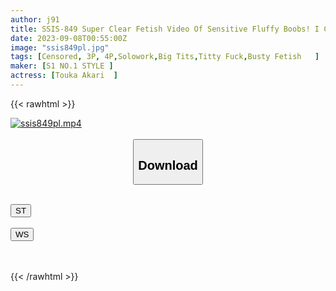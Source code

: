 ```yaml
---
author: j91
title: SSIS-849 Super Clear Fetish Video Of Sensitive Fluffy Boobs! I Cup Close-up Chewy Support Akari Momoka Who Enjoys Super With 4K Equipment
date: 2023-09-08T00:55:00Z
image: "ssis849pl.jpg"
tags: [Censored, 3P, 4P,Solowork,Big Tits,Titty Fuck,Busty Fetish	]
maker: [S1 NO.1 STYLE ]
actress: [Touka Akari  ]
---
```



{{< rawhtml >}}

<div class="video" data-videoid="e2Xw8OMDYGsJMR">
    <a href="javascript:;">
        <img src="https://my.j91.asia/posts/ssis849pl/ssis849pl.jpg" width="WIDTH" height="HEIGHT" alt="ssis849pl.mp4" loading="lazy">
    </a>
</div>

<script type="text/javascript" src="https://j91.asia/asset/on-demand-st.js"></script>

<br>
  <link rel="stylesheet" href="https://j91.asia/asset/bs5.css">
  
  <center>
  <button class="btn btn-primary" type="button" data-bs-toggle="collapse" data-bs-target=".multi-collapse" aria-expanded="false" aria-controls="multiCollapseExample1 multiCollapseExample2"><h2>Download</h2></button></center>
</p>
<div class="row">
  <div class="col">
    <div class="collapse multi-collapse" id="multiCollapseExample1">
      <div class="card card-body">
	      	      <br>
<div class="buttons">  
<a href="https://streamtape.to/v/e2Xw8OMDYGsJMR"><button class="btn-hover color-3"><i class="fa fa-download"></i> ST</button></a></div>
    </div>
  </div>
</div>
  <div class="col">
    <div class="collapse multi-collapse" id="multiCollapseExample2">
      <div class="card card-body">
	      <br>
<div class="buttons">
    <a href="https://wolfstream.tv/x65j5qzk10ob"><button class="btn-hover color-9"><i class="fa fa-download"></i> WS</button></a></div>
<br><br>
      </div>
    </div>
  </div>
</div>

{{< /rawhtml >}}
